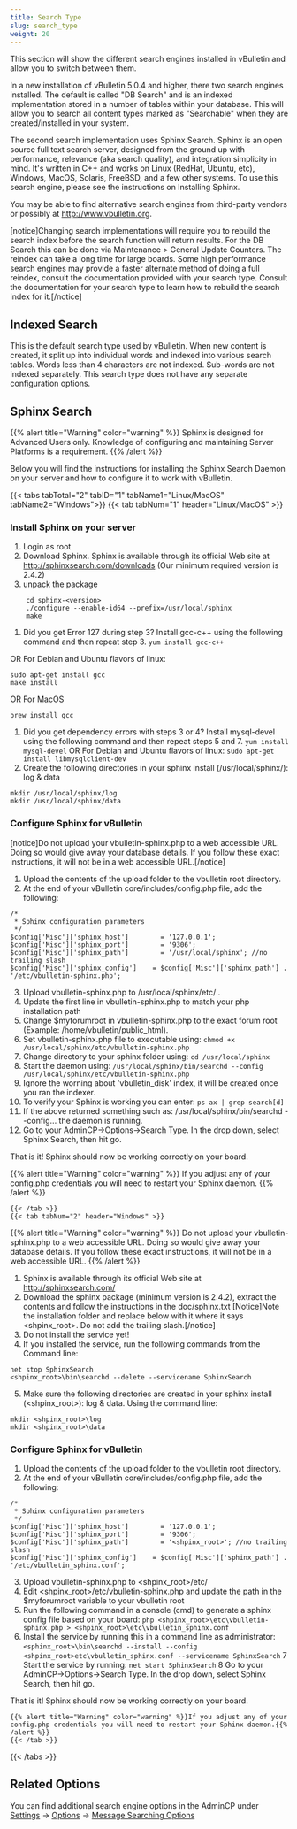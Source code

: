 ```yaml
---
title: Search Type
slug: search_type
weight: 20
---
```


This section will show the different search engines installed in vBulletin and allow you to switch between them.

In a new installation of vBulletin 5.0.4 and higher, there two search engines installed. The default is called "DB Search" and is an indexed implementation stored in a number of tables within your database. This will allow you to search all content types marked as "Searchable" when they are created/installed in your system.

The second search implementation uses Sphinx Search. Sphinx is an open source full text search server, designed from the ground up with performance, relevance (aka search quality), and integration simplicity in mind. It's written in C++ and works on Linux (RedHat, Ubuntu, etc), Windows, MacOS, Solaris, FreeBSD, and a few other systems. To use this search engine, please see the instructions on Installing Sphinx.

You may be able to find alternative search engines from third-party vendors or possibly at http://www.vbulletin.org.

[notice]Changing search implementations will require you to rebuild the search index before the search function will return results. For the DB Search this can be done via Maintenance > General Update Counters. The reindex can take a long time for large boards. Some high performance search engines may provide a faster alternate method of doing a full reindex, consult the documentation provided with your search type. Consult the documentation for your search type to learn how to rebuild the search index for it.[/notice]

## Indexed Search
This is the default search type used by vBulletin. When new content is created, it split up into individual words and indexed into various search tables. Words less than 4 characters are not indexed. Sub-words are not indexed separately. This search type does not have any separate configuration options.

## Sphinx Search

{{% alert title="Warning" color="warning" %}}
Sphinx is designed for Advanced Users only. Knowledge of configuring and maintaining Server Platforms is a requirement.
{{% /alert %}}

Below you will find the instructions for installing the Sphinx Search Daemon on your server and how to configure it to work with vBulletin.

{{< tabs tabTotal="2" tabID="1" tabName1="Linux/MacOS" tabName2="Windows">}}
  {{< tab tabNum="1" header="Linux/MacOS" >}}

### Install Sphinx on your server

1. Login as root
1. Download Sphinx. Sphinx is available through its official Web site at http://sphinxsearch.com/downloads (Our minimum required version is 2.4.2)
1. unpack the package

```
    cd sphinx-<version>
    ./configure --enable-id64 --prefix=/usr/local/sphinx
    make
```    

1. Did you get Error 127 during step 3? Install gcc-c++ using the following command and then repeat step 3.
`yum install gcc-c++`

OR For Debian and Ubuntu flavors of linux:

```
sudo apt-get install gcc
make install
```

OR For MacOS

```
brew install gcc
```

1. Did you get dependency errors with steps 3 or 4? Install mysql-devel using the following command and then repeat steps 5 and 7.
`yum install mysql-devel`
OR For Debian and Ubuntu flavors of linux:
`sudo apt-get install libmysqlclient-dev`
1. Create the following directories in your sphinx install (/usr/local/sphinx/): log & data

```
mkdir /usr/local/sphinx/log
mkdir /usr/local/sphinx/data
```

### Configure Sphinx for vBulletin

[notice]Do not upload your vbulletin-sphinx.php to a web accessible URL. Doing so would give away your database details. If you follow these exact instructions, it will not be in a web accessible URL.[/notice]

1. Upload the contents of the upload folder to the vbulletin root directory.
2. At the end of your vBulletin core/includes/config.php file, add the following:

```
/*
 * Sphinx configuration parameters
 */
$config['Misc']['sphinx_host']        = '127.0.0.1';
$config['Misc']['sphinx_port']        = '9306';
$config['Misc']['sphinx_path']        = '/usr/local/sphinx'; //no trailing slash
$config['Misc']['sphinx_config']    = $config['Misc']['sphinx_path'] . '/etc/vbulletin-sphinx.php';
```

3. Upload vbulletin-sphinx.php to /usr/local/sphinx/etc/ .
4. Update the first line in vbulletin-sphinx.php to match your php installation path
5. Change $myforumroot in vbulletin-sphinx.php to the exact forum root (Example: /home/vbulletin/public_html).
6. Set vbulletin-sphinx.php file to executable using: `chmod +x /usr/local/sphinx/etc/vbulletin-sphinx.php`
7. Change directory to your sphinx folder using: `cd /usr/local/sphinx`
8. Start the daemon using: `/usr/local/sphinx/bin/searchd --config /usr/local/sphinx/etc/vbulletin-sphinx.php`
9. Ignore the worning about 'vbulletin_disk' index, it will be created once you ran the indexer.
10.	To verify your Sphinx is working you can enter: `ps ax | grep search[d]`
11.	If the above returned something such as: /usr/local/sphinx/bin/searchd --config... the daemon is running.
12.	Go to your AdminCP->Options->Search Type. In the drop down, select Sphinx Search, then hit go.

That is it! Sphinx should now be working correctly on your board.

{{% alert title="Warning" color="warning" %}}
If you adjust any of your config.php credentials you will need to restart your Sphinx daemon.
{{% /alert %}}

    {{< /tab >}}
    {{< tab tabNum="2" header="Windows" >}}

{{% alert title="Warning" color="warning" %}}
Do not upload your vbulletin-sphinx.php to a web accessible URL. Doing so would give away your database details. If you follow these exact instructions, it will not be in a web accessible URL.
{{% /alert %}}

1. Sphinx is available through its official Web site at http://sphinxsearch.com/
2. Download the sphinx package (minimum version is 2.4.2), extract the contents and follow the instructions in the doc/sphinx.txt
[Notice]Note the installation folder and replace below with it where it says <shpinx_root>. Do not add the trailing slash.[/notice]
3. Do not install the service yet!
4. If you installed the service, run the following commands from the Command line:

```
net stop SphinxSearch
<shpinx_root>\bin\searchd --delete --servicename SphinxSearch
```

5. Make sure the following directories are created in your sphinx install (<shpinx_root>): log & data. Using the command line:

```
mkdir <shpinx_root>\log
mkdir <shpinx_root>\data
```

### Configure Sphinx for vBulletin

1. Upload the contents of the upload folder to the vbulletin root directory.
2. At the end of your vBulletin core/includes/config.php file, add the following:

```
/*
 * Sphinx configuration parameters
 */
$config['Misc']['sphinx_host']        = '127.0.0.1';
$config['Misc']['sphinx_port']        = '9306';
$config['Misc']['sphinx_path']        = '<shpinx_root>'; //no trailing slash
$config['Misc']['sphinx_config']    = $config['Misc']['sphinx_path'] . '/etc/vbulletin_sphinx.conf';
```

3. Upload vbulletin-sphinx.php to <shpinx_root>/etc/
4. Edit <shpinx_root>/etc/vbulletin-sphinx.php and update the path in the $myforumroot variable to your vbulletin root
5. Run the following command in a console (cmd) to generate a sphinx config file based on your board: `php <shpinx_root>\etc\vbulletin-sphinx.php > <shpinx_root>\etc\vbulletin_sphinx.conf`
6. Install the service by running this in a command line as administrator: `<sphinx_root>\bin\searchd --install --config <shpinx_root>etc\vbulletin_sphinx.conf --servicename SphinxSearch`
7	Start the service by running: `net start SphinxSearch`
8	Go to your AdminCP->Options->Search Type. In the drop down, select Sphinx Search, then hit go.

That is it! Sphinx should now be working correctly on your board.

    {{% alert title="Warning" color="warning" %}}If you adjust any of your config.php credentials you will need to restart your Sphinx daemon.{{% /alert %}} 
    {{< /tab >}}
{{< /tabs >}}


## Related Options

You can find additional search engine options in the AdminCP under [Settings](/admin_control_panel/settings) -> [Options](/admin_control_panel/settings/options) -> [Message Searching Options](/admin_control_panel/settings/options/message_searching_options)  